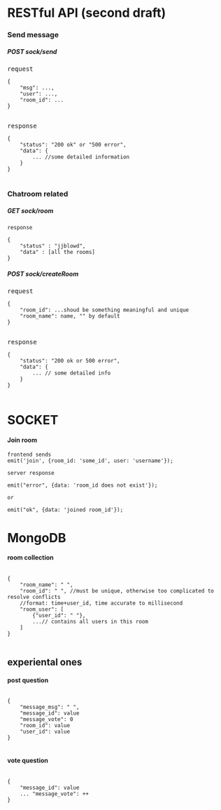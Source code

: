 # RESTful API (second draft)
### Send message 
##### POST sock/send
<pre>
request
<code>
{
    "msg": ...,
    "user": ...,
    "room_id": ...
}
</code>
</pre>

<pre>
response
<code>
{
    "status": "200 ok" or "500 error",
    "data": {
        ... //some detailed information
    }
}
</code>
</pre>

### Chatroom related
##### GET sock/room
```
response

{
	"status" : "jjblowd",
	"data" : [all the rooms] 
}
```
##### POST sock/createRoom
<pre>
request
<code>
{
    "room_id": ...shoud be something meaningful and unique
    "room_name": name, "" by default
}
</code>
</pre>

<pre>
response
<code>
{
    "status": "200 ok or 500 error",
    "data": {
        ... // some detailed info
    }
}
</code>
</pre>


# SOCKET
#### Join room

```
frontend sends
emit('join', {room_id: 'some_id', user: 'username'});
```
```
server response

emit("error", {data: 'room_id does not exist'});

or

emit("ok", {data: 'joined room_id'});
```

# MongoDB
#### room collection
<pre>
<code>
{
    "room_name": " ",
    "room_id": " ", //must be unique, otherwise too complicated to resolve conflicts
    //format: time+user_id, time accurate to millisecond
    "room_user": [
        {"user_id": " "},
        ...// contains all users in this room
    ]
}
</code>
</pre>

## experiental ones 
#### post question
<pre>
<code>
{
    "message_msg": " ",
    "message_id": value
    "message_vote": 0
    "room_id": value
    "user_id": value
}
</code>
</pre>

#### vote question
<pre>
<code>
{
    "message_id": value
    ... "message_vote": ++
}
</code>
</pre>

